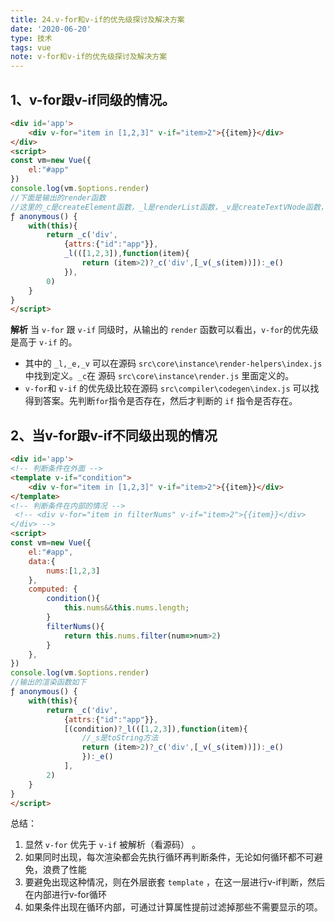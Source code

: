 ```yaml
---
title: 24.v-for和v-if的优先级探讨及解决方案
date: '2020-06-20'
type: 技术
tags: vue
note: v-for和v-if的优先级探讨及解决方案
---
```

## 1、v-for跟v-if同级的情况。
```html
<div id='app'>
    <div v-for="item in [1,2,3]" v-if="item>2">{{item}}</div>
</div>
<script>
const vm=new Vue({
    el:"#app"
})
console.log(vm.$options.render)
//下面是输出的render函数
//这里的_c是createElement函数，_l是renderList函数，_v是createTextVNode函数，_e是createEmptyVNode函数
ƒ anonymous() {
    with(this){
        return _c('div',
            {attrs:{"id":"app"}},
            _l(([1,2,3]),function(item){
                return (item>2)?_c('div',[_v(_s(item))]):_e()
            }),
        0)
    }
}
</script>
```
**解析** 当 `v-for` 跟 `v-if` 同级时，从输出的 `render` 函数可以看出，`v-for`的优先级是高于 `v-if` 的。
+ 其中的 `_l,_e,_v` 可以在源码 `src\core\instance\render-helpers\index.js` 中找到定义。`_c`在 源码 `src\core\instance\render.js` 里面定义的。
+ `v-for`和 `v-if` 的优先级比较在源码 `src\compiler\codegen\index.js` 可以找得到答案。先判断`for`指令是否存在，然后才判断的 `if` 指令是否存在。

## 2、当v-for跟v-if不同级出现的情况

```html
<div id='app'>
<!-- 判断条件在外面 -->
<template v-if="condition">
    <div v-for="item in [1,2,3]" v-if="item>2">{{item}}</div>
</template>
<!-- 判断条件在内部的情况 -->
 <!-- <div v-for="item in filterNums" v-if="item>2">{{item}}</div>
</div> -->
<script>
const vm=new Vue({
    el:"#app",
    data:{
        nums:[1,2,3]
    },
    computed: {
        condition(){
            this.nums&&this.nums.length;
        }
        filterNums(){
            return this.nums.filter(num=>num>2)
        }
    },
})
console.log(vm.$options.render)
//输出的渲染函数如下
ƒ anonymous() {
    with(this){
        return _c('div',
            {attrs:{"id":"app"}},
            [(condition)?_l(([1,2,3]),function(item){
                //_s是toString方法
                return (item>2)?_c('div',[_v(_s(item))]):_e()
                }):_e()
            ],
        2)
    }
}
</script>
```
总结：
1. 显然 `v-for` 优先于 `v-if` 被解析（看源码） 。
2. 如果同时出现，每次渲染都会先执行循环再判断条件，无论如何循环都不可避免，浪费了性能 
3. 要避免出现这种情况，则在外层嵌套 `template` ，在这一层进行v-if判断，然后在内部进行v-for循环 
4. 如果条件出现在循环内部，可通过计算属性提前过滤掉那些不需要显示的项。
